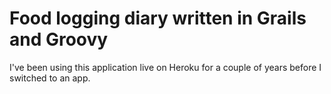 # Food logging diary written in Grails and Groovy
I've been using this application live on Heroku for a couple of years before I switched to an app.
